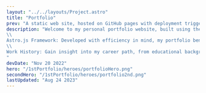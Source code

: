 ```yaml
---
layout: "../../layouts/Project.astro"
title: "Portfolio"
prev: "A static web site, hosted on GitHub pages with deployment trigger on push. Written in JS, HTML, and CSS with Astro.js framework and a few React components."
description: "Welcome to my personal portfolio website, built using the Astro.js framework and hosted on GitHub Pages. This portfolio serves as a digital showcase of my work, providing an overview of my professional journey, skills, and projects.
\\
Astro.js Framework: Developed with efficiency in mind, my portfolio benefits from the speed and performance advantages of Astro.js while leveraging Astro's breezy way of dealing with .md files for a lot of reusability.
\\
Work History: Gain insight into my career path, from educational background to work experience. This project offers a glimpse into my professional evolution and highlights my growth.
"
devDate: "Nov 20 2022"
hero: "/1stPortfolio/heroes/portfolioHero.png"
secondHero: "/1stPortfolio/heroes/portfolio2nd.png"
lastUpdated: "Aug 24 2023"
---
```

